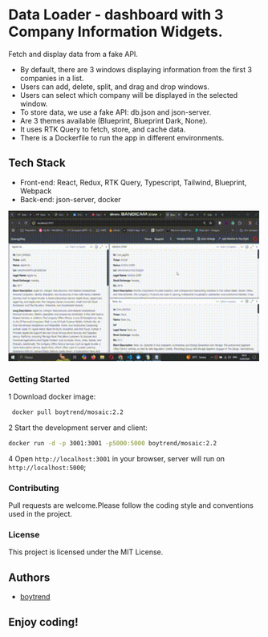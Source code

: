 # Data Loader - dashboard with 3 Company Information Widgets.

Fetch and display data from a fake API.

- By default, there are 3 windows displaying information from the first 3 companies in a list.
- Users can add, delete, split, and drag and drop windows.
- Users can select which company will be displayed in the selected window.
- To store data, we use a fake API: db.json and json-server.
- Are 3 themes available (Blueprint, Blueprint Dark, None).
- It uses RTK Query to fetch, store, and cache data.
- There is a Dockerfile to run the app in different environments.

## Tech Stack

- Front-end: React, Redux, RTK Query, Typescript, Tailwind, Blueprint, Webpack
- Back-end: json-server, docker

<img src="https://github.com/boytrend0108/react-mosaic/blob/master/public/images/sinergy.gif" alt="App Screenshot" width="500" height="300">

### Getting Started
1 Download docker image:

```bash
 docker pull boytrend/mosaic:2.2
```

2 Start the development server and client:

```bash
docker run -d -p 3001:3001 -p5000:5000 boytrend/mosaic:2.2
```

4 Open `http://localhost:3001` in your browser, server will run on `http://localhost:5000`;

### Contributing

Pull requests are welcome.Please follow the coding style and conventions used in the project.

### License

This project is licensed under the MIT License.

## Authors

- [boytrend](https://github.com/boytrend0108)

## Enjoy coding!
